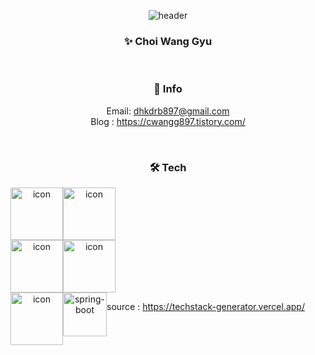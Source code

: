 <div align="center">

![header](https://capsule-render.vercel.app/api?type=waving&color=0:e0c3fc,100:a6c1ee&height=300&section=header&text=Wang%20Gyu's%20github&fontSize=90&fontColor=FFFFFF)
### ✨  Choi Wang Gyu

</br>

 ### 🌱 Info 
Email: dhkdrb897@gmail.com </br>
Blog : https://cwangg897.tistory.com/

</br>

### 🛠 Tech 
<p align="center">
<div style="display: flex; align-items: flex-start;"><img src="https://techstack-generator.vercel.app/docker-icon.svg" alt="icon" width="84" height="84" /><img src="https://techstack-generator.vercel.app/nginx-icon.svg" alt="icon" width="84" height="84" /></div><div style="display: flex; align-items: flex-start;"><img src="https://techstack-generator.vercel.app/mysql-icon.svg" alt="icon" width="84" height="84" /><img src="https://techstack-generator.vercel.app/restapi-icon.svg" alt="icon" width="84" height="84" /></div><div style="display: flex; align-items: flex-start;"><img src="https://techstack-generator.vercel.app/java-icon.svg" alt="icon" width="84" height="84" />
<img src="https://user-images.githubusercontent.com/38103085/181780616-1a299b1f-990a-468b-b708-dec753ba7851.png" alt="spring-boot" wide="70" height="70">
<br>

source : https://techstack-generator.vercel.app/
</div>


</p>

</br></br>

</div>

